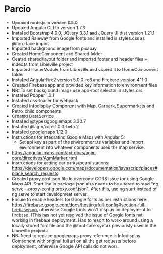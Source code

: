 # Parcio

* Updated node.js to version 9.8.0
* Updated Angular CLI to version 1.7.3
* Installed Bootstrap 4.0.0, JQuery 3.3.1 and JQuery UI dist version 1.21.1
* Imported Raleway from Google fonts and installed in styles.css as @font-face import
* Imported background image from pixabay
* Created HomeComponent and Shared folder
* Ceated shared/layout folder and imported footer and header files + index.ts from Libreville project
* Imported HomeModule from Libreville and copied it to HomeComponent folder
* Installed AngularFire2 version 5.0.0-rc6 and Firebase version 4.11.0
* Created Firebase app and provided key information to environment files
* NB: To set background image use app-root selector in styles.css
* Installed Popper 1.0.1
* Installed css-loader for webpack
* Created Infodisplay Component with Map, Carpark, Supermarkets and Petrol child components
* Created DataService
* Installed @types/googlemaps 3.30.7
* Installed @agm/core 1.0.0-beta.2
* Installed googlemaps 1.12.0
* Instructions for integrating Google Maps with Angular 5:
  * Set api key as part of the environment.ts variables and import environment into whatever components uses the map service.
* <https://angular-maps.com/api-docs/agm-core/directives/AgmMarker.html>
* Instructions for adding car parks/petrol stations: <https://developers.google.com/maps/documentation/javascript/places#place_search_requests>
* Created proxy.conf.json file to overcome CORS issue for using Google Maps API. Start line in package.json also needs to be altered to read "ng serve --proxy-config proxy.conf.json". After this, use ng start instead of ng serve to start development server.
* Ensure to enable headers for Google fonts as per instructions here: <https://firebase.google.com/docs/hosting/full-config#section-full-firebasejson>, otherwise Google fonts won't display on deployment to firebase. (This has not yet resolved the issue of Google fonts not working in firebase deployment. Had to resort to work-around using a locally stored font file and the @font-face syntax previously used in the Libreville project.)
* NB: Need to replace googlemaps proxy reference in Infodisplay Component with original full url on all the get requests before deployment, otherwise Google API calls do not work.
